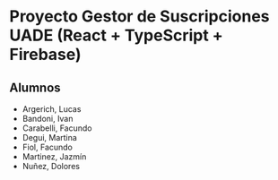 # Proyecto Gestor de Suscripciones UADE (React + TypeScript + Firebase)

## Alumnos
- Argerich, Lucas
- Bandoni, Ivan
- Carabelli, Facundo
- Degui, Martina
- Fiol, Facundo
- Martinez, Jazmín
- Nuñez, Dolores